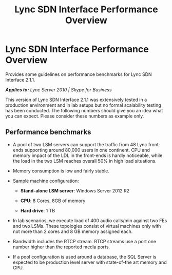 ﻿---
title: Lync SDN Interface Performance Overview
TOCTitle: Lync SDN Interface Performance Overview
ms:assetid: 2ba10414-fcc4-40be-b87e-dc52f517c626
ms:mtpsurl: https://msdn.microsoft.com/en-us/library/Dn912667(v=office.15)
ms:contentKeyID: 64126837
ms.date: 03/04/2016
mtps_version: v=office.15
---

# Lync SDN Interface Performance Overview

Provides some guidelines on performance benchmarks for Lync SDN Interface 2.1.1.


_**Applies to:** Lync Server 2010 | Skype for Business_

This version of Lync SDN Interface 2.1.1 was extensively tested in a production environment and in lab setups but no formal scalability testing has been conducted. The following numbers should give you an idea what you can expect. Please consider these numbers as example only.

## Performance benchmarks

  - A pool of two LSM servers can support the traffic from 48 Lync front-ends supporting around 80,000 users in one continent. CPU and memory impact of the LDL in the front-ends is hardly noticeable, while the load in the two LSM reaches overall 50% in high load situations.

  - Memory consumption is low and fairly stable.

  - Sample machine configuration:
    
      - **Stand-alone LSM server**: Windows Server 2012 R2
    
      - **CPU**: 8 Cores, 8GB of memory
    
      - **Hard drive**: 1 TB

  - In lab scenarios, we execute load of 400 audio calls/min against two FEs and two LSMs. These topologies consist of virtual machines only with not more than 2 cores and 8 GB memory assigned each.

  - Bandwidth includes the RTCP stream. RTCP streams use a port one number higher than the reported media ports.

  - If a pool configuration is used around a database, the SQL Server is expected to be production level server with state-of-the art memory and CPU.

